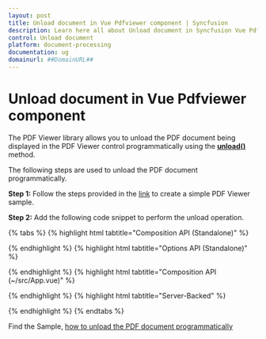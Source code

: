 ```yaml
---
layout: post
title: Unload document in Vue Pdfviewer component | Syncfusion
description: Learn here all about Unload document in Syncfusion Vue Pdfviewer component of Syncfusion Essential JS 2 and more.
control: Unload document
platform: document-processing
documentation: ug
domainurl: ##DomainURL##
---
```


# Unload document in Vue Pdfviewer component

The PDF Viewer library allows you to unload the PDF document being displayed in the PDF Viewer control programmatically using the [**unload()**](https://ej2.syncfusion.com/vue/documentation/api/pdfviewer/#unload) method.

The following steps are used to unload the PDF document programmatically.

**Step 1:** Follow the steps provided in the [link](https://ej2.syncfusion.com/vue/documentation/pdfviewer/getting-started/) to create a simple PDF Viewer sample.

**Step 2:** Add the following code snippet to perform the unload operation.

{% tabs %}
{% highlight html tabtitle="Composition API (Standalone)" %}

<template>
  <div id="app">
    <button v-on:click="unload">Unload Document</button>
    <ejs-pdfviewer id="pdfViewer" ref="pdfviewer" :documentPath="documentPath">
    </ejs-pdfviewer>
  </div>
</template>

<script setup>
import {
  PdfViewerComponent as EjsPdfviewer, Toolbar, Magnification, Navigation,
  LinkAnnotation, BookmarkView, Annotation, ThumbnailView,
  Print, TextSelection, TextSearch, FormFields, FormDesigner
} from '@syncfusion/ej2-vue-pdfviewer';
import { provide } from 'vue';

const documentPath = "https://cdn.syncfusion.com/content/pdf/pdf-succinctly.pdf";

provide('PdfViewer', [Toolbar, Magnification, Navigation, LinkAnnotation, BookmarkView, Annotation,
  ThumbnailView, Print, TextSelection, TextSearch, FormFields, FormDesigner]);

const unload = function () {
  var viewer = this.$refs.pdfviewer.ej2Instances;
  // Unload the PDF document.
  viewer.unload();
}

</script>

{% endhighlight %}
{% highlight html tabtitle="Options API (Standalone)" %}

<template>
  <div id="app">
    <button v-on:click="unload">Unload Document</button>
    <ejs-pdfviewer id="pdfViewer" ref="pdfviewer" :documentPath="documentPath">
    </ejs-pdfviewer>
  </div>
</template>

<script>
import {
  PdfViewerComponent, Toolbar, Magnification, Navigation,
  LinkAnnotation, BookmarkView, Annotation, ThumbnailView,
  Print, TextSelection, TextSearch, FormFields, FormDesigner
} from '@syncfusion/ej2-vue-pdfviewer';

export default {
  name: "App",
  components: {
    "ejs-pdfviewer": PdfViewerComponent
  },
  data() {
    return {
      documentPath: "https://cdn.syncfusion.com/content/pdf/pdf-succinctly.pdf"
    };
  },
  provide: {
    PdfViewer: [Toolbar, Magnification, Navigation, LinkAnnotation, BookmarkView, Annotation,
      ThumbnailView, Print, TextSelection, TextSearch, FormFields, FormDesigner]
  },
  methods: {
    unload: function () {
      var viewer = this.$refs.pdfviewer.ej2Instances;
      // Unload the PDF document.
      viewer.unload();
    }
  }
}
</script>

{% endhighlight %}
{% highlight html tabtitle="Composition API (~/src/App.vue)" %}

<template>
  <div id="app">
    <button v-on:click="unload">Unload Document</button>
    <ejs-pdfviewer id="pdfViewer" ref="pdfviewer" :documentPath="documentPath" :serviceUrl="serviceUrl">
    </ejs-pdfviewer>
  </div>
</template>

<script setup>

import {
  PdfViewerComponent as EjsPdfviewer, Toolbar, Magnification, Navigation,
  LinkAnnotation, BookmarkView, Annotation, ThumbnailView,
  Print, TextSelection, TextSearch, FormFields, FormDesigner
} from '@syncfusion/ej2-vue-pdfviewer';
import { provide, ref } from 'vue';

const pdfviewer = ref(null);
const serviceUrl = "https://services.syncfusion.com/vue/production/api/pdfviewer";
const documentPath = "https://cdn.syncfusion.com/content/pdf/pdf-succinctly.pdf";

provide('PdfViewer', [Toolbar, Magnification, Navigation, LinkAnnotation, BookmarkView, Annotation,
  ThumbnailView, Print, TextSelection, TextSearch, FormFields, FormDesigner])

const unload = function () {
  const viewer = pdfviewer.value.ej2Instances;
  // Unload the PDF document.
  viewer.unload();
}

</script>

{% endhighlight %}
{% highlight html tabtitle="Server-Backed" %}

<template>
  <div id="app">
    <button v-on:click="unload">Unload Document</button>
    <ejs-pdfviewer id="pdfViewer" ref="pdfviewer" :documentPath="documentPath" :serviceUrl="serviceUrl">
    </ejs-pdfviewer>
  </div>
</template>

<script>

import {
  PdfViewerComponent, Toolbar, Magnification, Navigation,
  LinkAnnotation, BookmarkView, Annotation, ThumbnailView,
  Print, TextSelection, TextSearch, FormFields, FormDesigner
} from '@syncfusion/ej2-vue-pdfviewer';


export default {
  name: "App",
  components: {
    "ejs-pdfviewer": PdfViewerComponent
  },
  data() {
    return {
      serviceUrl: "https://services.syncfusion.com/vue/production/api/pdfviewer",
      documentPath: "https://cdn.syncfusion.com/content/pdf/pdf-succinctly.pdf"
    };
  },
  provide: {
    PdfViewer: [Toolbar, Magnification, Navigation, LinkAnnotation, BookmarkView, Annotation,
      ThumbnailView, Print, TextSelection, TextSearch, FormFields, FormDesigner]
  },
  methods: {
    unload: function () {
      const viewer = this.$refs.pdfviewer.ej2Instances;
      // Unload the PDF document.
      viewer.unload();
    }
  }
}
</script>

{% endhighlight %}
{% endtabs %}

Find the Sample, [how to unload the PDF document programmatically](https://www.syncfusion.com/downloads/support/directtrac/general/ze/quickstart-620361849.zip)